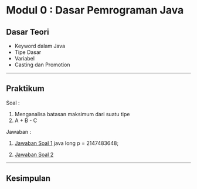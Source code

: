 # Modul 0 : Dasar Pemrograman Java

## Dasar Teori
* Keyword dalam Java
* Tipe Dasar
* Variabel
* Casting dan Promotion

<hr>

## Praktikum
Soal : 
1. Menganalisa batasan maksimum dari suatu tipe
2. A + B - C

Jawaban :
1. [Jawaban Soal 1](https://github.com/awaqo/20104016_Aqil-Jawadal-Furqon_SE04A_Pemrograman2/blob/modul0/src/modul0/Aritmatika.java)
java
long p = 2147483648;

3. [Jawaban Soal 2](https://github.com/awaqo/20104016_Aqil-Jawadal-Furqon_SE04A_Pemrograman2/blob/modul0/src/modul0/CobaUnicode.java)

<hr>

## Kesimpulan
